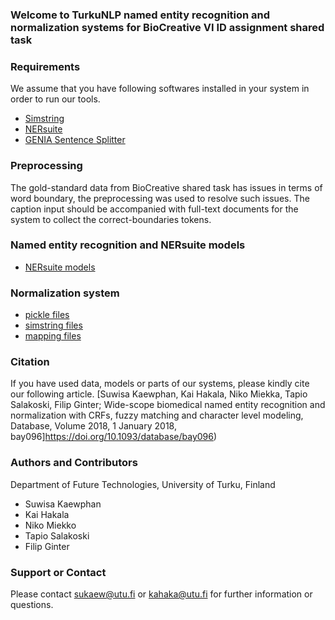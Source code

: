 ### Welcome to TurkuNLP named entity recognition and normalization systems for BioCreative VI ID assignment shared task


### Requirements
We assume that you have following softwares installed in your system in order to run our tools.
* [Simstring](http://www.chokkan.org/software/simstring/)
* [NERsuite](http://nersuite.nlplab.org/)
* [GENIA Sentence Splitter](http://www.nactem.ac.uk/y-matsu/geniass/)

### Preprocessing 
The gold-standard data from BioCreative shared task has issues in terms of word boundary, the preprocessing was used to resolve such issues. The caption input should be accompanied with full-text documents for the system to collect the correct-boundaries tokens.

### Named entity recognition and NERsuite models
* [NERsuite models](http://bionlp-www.utu.fi/BC_VI/models)

### Normalization system
* [pickle files](http://bionlp-www.utu.fi/BC_VI/pickle)
* [simstring files](http://bionlp-www.utu.fi/BC_VI/simstring)
* [mapping files](http://bionlp-www.utu.fi/BC_VI/map_Files)

### Citation
If you have used data, models or parts of our systems, please kindly cite our following article.
[Suwisa Kaewphan, Kai Hakala, Niko Miekka, Tapio Salakoski, Filip Ginter; Wide-scope biomedical named entity recognition and normalization with CRFs, fuzzy matching and character level modeling, Database, Volume 2018, 1 January 2018, bay096]https://doi.org/10.1093/database/bay096)

### Authors and Contributors
Department of Future Technologies, University of Turku, Finland
* Suwisa Kaewphan
* Kai Hakala
* Niko Miekko
* Tapio Salakoski
* Filip Ginter

### Support or Contact
Please contact sukaew@utu.fi or kahaka@utu.fi for further information or questions.
